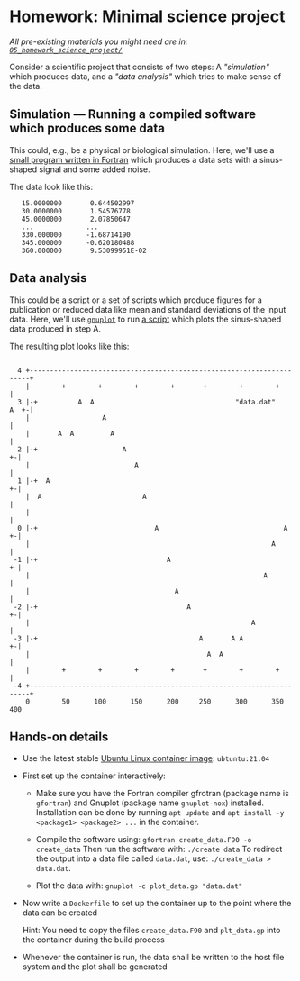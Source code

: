 # Homework: Minimal science project

_All pre-existing materials you might need are in: [`05_homework_science_project/`](05_homework_science_project/)_

Consider a scientific project that consists of two steps: A _"simulation"_ which produces data, and a _"data analysis"_ which tries to make sense of the data.

## Simulation — Running a compiled software which produces some data

This could, e.g., be a physical or biological simulation. Here, we'll use a [small program written in Fortran](create_data.F90) which produces a data sets with a sinus-shaped signal and some added noise.

The data look like this:
```
   15.0000000       0.644502997    
   30.0000000       1.54576778    
   45.0000000       2.07850647    
   ...             ...
   330.000000      -1.68714190    
   345.000000      -0.620180488    
   360.000000       9.53099951E-02
```

## Data analysis

This could be a script or a set of scripts which produce figures for a publication or reduced data like mean and standard deviations of the input data. Here, we'll use [`gnuplot`](https://en.wikipedia.org/wiki/Gnuplot) to run [a script](plot_data.gp) which plots the sinus-shaped data produced in step A.

The resulting plot looks like this:
```
                                                                            
  4 +----------------------------------------------------------------------+   
    |        +        +        +        +       +        +        +        |   
  3 |-+          A  A                                   "data.dat"    A  +-|   
    |                  A                                                   |   
    |       A  A         A                                                 |   
  2 |-+                     A                                            +-|   
    |                          A                                           |   
  1 |-+  A                                                               +-|   
    |  A                         A                                         |   
    |                                                                      |   
  0 |-+                             A                               A    +-|   
    |                                                            A         |   
 -1 |-+                                A                                 +-|   
    |                                                          A           |   
    |                                    A                                 |   
 -2 |-+                                     A                            +-|   
    |                                                       A              |   
 -3 |-+                                        A       A A               +-|   
    |                                            A  A                      |   
    |        +        +        +        +       +        +        +        |   
 -4 +----------------------------------------------------------------------+   
    0        50      100      150      200     250      300      350      400  

```

## Hands-on details

- Use the latest stable [Ubuntu Linux container image](https://hub.docker.com/_/ubuntu): `ubtuntu:21.04`

- First set up the container interactively:

   - Make sure you have the Fortran compiler gfrotran (package name is `gfortran`) and Gnuplot (package name `gnuplot-nox`) installed. Installation can be done by running `apt update` and `apt install -y <package1> <package2> ...` in the container.

   - Compile the software using: `gfortran create_data.F90 -o create_data` Then run the software with: `./create data` To redirect the output into a data file called `data.dat`, use: `./create_data > data.dat`.

   - Plot the data with: `gnuplot -c plot_data.gp "data.dat"`

- Now write a `Dockerfile` to set up the container up to the point where the data can be created
  
  Hint: You need to copy the files `create_data.F90` and `plt_data.gp` into the container during the build process

- Whenever the container is run, the data shall be written to the host file system and the plot shall be generated
